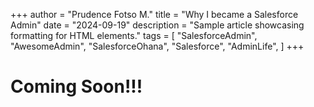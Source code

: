 +++
author = "Prudence Fotso M."
title = "Why I became a Salesforce Admin"
date = "2024-09-19"
description = "Sample article showcasing formatting for HTML elements."
tags = [
    "SalesforceAdmin",
    "AwesomeAdmin",
    "SalesforceOhana",
    "Salesforce",
    "AdminLife",
]
+++

# Coming Soon!!!